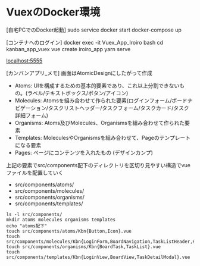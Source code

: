 # VuexのDocker環境
[自宅PCでのDocker起動]
sudo service docker start
docker-compose up

[コンテナへのログイン]
docker exec -it Vuex_App_Iroiro bash
cd kanban_app_vuex
vue create iroiro_app
yarn serve

<localhost:5555>

[カンバンアプリ_メモ]
画面はAtomicDesignにしたがって作成

- Atoms: UIを構成するための基本的要素であり、これ以上分割できないもの。(ラベル/テキストボックス/ボタン/アイコン)
- Molecules: Atomsを組み合わせて作られた要素(ログインフォーム/ボードナビゲーション/タスクリストヘッダー/タスクフォーム/タスクカード/タスク詳細フォーム)
- Organisms: Atoms及びMolecules、Organismsを組み合わせて作られた要素
- Templates: MoleculesやOrganismsを組み合わせて、Pageのテンプレートになる要素
- Pages: ページにコンテンツを入れたもの	(デザインカンプ)

上記の要素でsrc/components配下のディレクトリを区切り見やすい構造でvueファイルを配置していく

- src/components/atoms/
- src/components/molecules/
- src/components/organisms/
- src/components/templates/

```
ls -l src/components/
mkdir atoms molecules organisms templates
echo "atoms配下"
touch src/components/atoms/Kbn{Button,Icon}.vue
touch src/components/molecules/Kbn{LoginForm,BoardNavigation,TaskListHeader,KbnTaskForm,TaskCard,TaskDetailForm}.vue
touch src/components/organisms/Kbn{BoardTask,TaskList}.vue
touch src/components/templates/Kbn{LoginView,BoardView,TaskDetailModal}.vue
```
